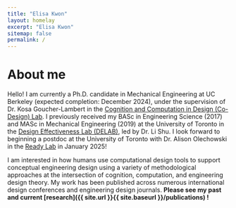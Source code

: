 ```yaml
---
title: "Elisa Kwon"
layout: homelay
excerpt: "Elisa Kwon"
sitemap: false
permalink: /
---
```

# About me 

Hello! I am currently a Ph.D. candidate in Mechanical Engineering at UC Berkeley (expected completion: December 2024), under the supervision of Dr. Kosa Goucher-Lambert in the <a href="http://codesign.berkeley.edu/" target="_blank">Cognition and Computation in Design (Co-Design) Lab</a>. I previously received my BASc in Engineering Science (2017) and MASc in Mechanical Engineering (2019) at the University of Toronto in the <a href="https://shulab.mie.utoronto.ca/" target="_blank">Design Effectiveness Lab (DELAB)</a>, led by Dr. Li Shu. I look forward to beginning a postdoc at the University of Toronto with Dr. Alison Olechowski in the <a href="https://readylab.mie.utoronto.ca/" target="_blank">Ready Lab</a> in January 2025! 

I am interested in how humans use computational design tools to support conceptual engineering design using a variety of methodological approaches at the intersection of cognition, computation, and engineering design theory. My work has been published across numerous international design conferences and engineering design journals. **Please see my past and current [research]({{ site.url }}{{ site.baseurl }}/publications) !**
